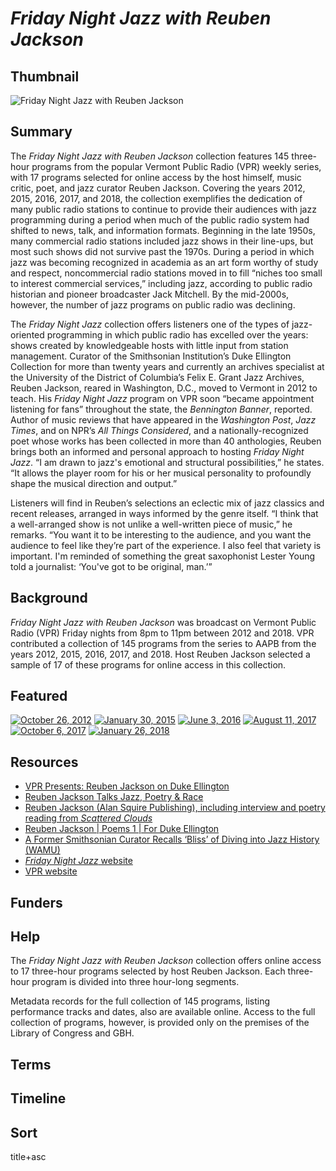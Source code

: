 # *Friday Night Jazz with Reuben Jackson*

## Thumbnail

![Friday Night Jazz with Reuben Jackson](https://s3.amazonaws.com/americanarchive.org/special-collections/Reuben.jpg "Friday Night Jazz")

## Summary

The *Friday Night Jazz with Reuben Jackson* collection features 145 three-hour programs from the popular Vermont Public Radio (VPR) weekly series, with 17 programs selected for online access by the host himself, music critic, poet, and jazz curator Reuben Jackson. Covering the years 2012, 2015, 2016, 2017, and 2018, the collection exemplifies the dedication of many public radio stations to continue to provide their audiences with jazz programming during a period when much of the public radio system had shifted to news, talk, and information formats. Beginning in the late 1950s, many commercial radio stations included jazz shows in their line-ups, but most such shows did not survive past the 1970s. During a period in which jazz was becoming recognized in academia as an art form worthy of study and respect, noncommercial radio stations moved in to fill “niches too small to interest commercial services,” including jazz, according to public radio historian and pioneer broadcaster Jack Mitchell. By the mid-2000s, however, the number of jazz programs on public radio was declining. 

The *Friday Night Jazz* collection offers listeners one of the types of jazz-oriented programming in which public radio has excelled over the years: shows created by knowledgeable hosts with little input from station management. Curator of the Smithsonian Institution’s Duke Ellington Collection for more than twenty years and currently an archives specialist at the University of the District of Columbia’s Felix E. Grant Jazz Archives, Reuben Jackson, reared in Washington, D.C., moved to Vermont in 2012 to teach. His *Friday Night Jazz* program on VPR soon “became appointment listening for fans” throughout the state, the *Bennington Banner*, reported. Author of music reviews that have appeared in the *Washington Post*, *Jazz Times*, and on NPR’s *All Things Considered*, and a nationally-recognized poet whose works has been collected in more than 40 anthologies, Reuben brings both an informed and personal approach to hosting *Friday Night Jazz*. “I am drawn to jazz's emotional and structural possibilities,” he states. “It allows the player room for his or her musical personality to profoundly shape the musical direction and output.” 

Listeners will find in Reuben’s selections an eclectic mix of jazz classics and recent releases, arranged in ways informed by the genre itself. “I think that a well-arranged show is not unlike a well-written piece of music,” he remarks. “You want it to be interesting to the audience, and you want the audience to feel like they’re part of the experience. I also feel that variety is important. I'm reminded of something the great saxophonist Lester Young told a journalist: ‘You've got to be original, man.’”    

## Background

*Friday Night Jazz with Reuben Jackson* was broadcast on Vermont Public Radio (VPR) Friday nights from 8pm to 11pm between 2012 and 2018. VPR contributed a collection of 145 programs from the series to AAPB from the years 2012, 2015, 2016, 2017, and 2018. Host Reuben Jackson selected a sample of 17 of these programs for online access in this collection.

## Featured

[![October 26, 2012](https://s3.amazonaws.com/americanarchive.org/special-collections/aapb_tile.png)](/catalog/cpb-aacip_527-862b854m0m)
[![January 30, 2015](https://s3.amazonaws.com/americanarchive.org/special-collections/aapb_tile.png)](/catalog/cpb-aacip_527-xp6tx36g89)
[![June 3, 2016](https://s3.amazonaws.com/americanarchive.org/special-collections/aapb_tile.png)](/catalog/cpb-aacip_527-pk06w97j9x)
[![August 11, 2017](https://s3.amazonaws.com/americanarchive.org/special-collections/aapb_tile.png)](/catalog/cpb-aacip_527-6t0gt5gg4f)
[![October 6, 2017](https://s3.amazonaws.com/americanarchive.org/special-collections/aapb_tile.png)](/catalog/cpb-aacip_527-jm23b5xh14)
[![January 26, 2018](https://s3.amazonaws.com/americanarchive.org/special-collections/aapb_tile.png)](/catalog/cpb-aacip_527-6t0gt5gg4f)
 
## Resources

- [VPR Presents: Reuben Jackson on Duke Ellington](https://archive.vpr.org/vpr-presents/vpr-presents-reuben-jackson-on-duke-ellington/) 
- [Reuben Jackson Talks Jazz, Poetry & Race](https://vimeo.com/232782674)
- [Reuben Jackson (Alan Squire Publishing), including interview and poetry reading from *Scattered Clouds*](https://alansquirepublishing.com/book-authors/reuben-jackson/) 
- [Reuben Jackson | Poems 1 | For Duke Ellington](https://www.youtube.com/watch?v=MueGNgJSVlI) 
- [A Former Smithsonian Curator Recalls ‘Bliss’ of Diving into Jazz History (WAMU)](https://wamu.org/story/16/09/19/listen_reuben_jackson_on_how_a_museum_comes_together/) 
- [*Friday Night Jazz* website]( https://www.vpr.org/programs/friday-night-jazz-vpr)  
- [VPR website]( https://www.vpr.org/#stream/0) 

## Funders

## Help

The *Friday Night Jazz with Reuben Jackson* collection offers online access to 17 three-hour programs selected by host Reuben Jackson. Each three-hour program is divided into three hour-long segments. 

Metadata records for the full collection of 145 programs, listing performance tracks and dates, also are available online. Access to the full collection of programs, however, is provided only on the premises of the Library of Congress and GBH. 

## Terms 

## Timeline

## Sort

title+asc
